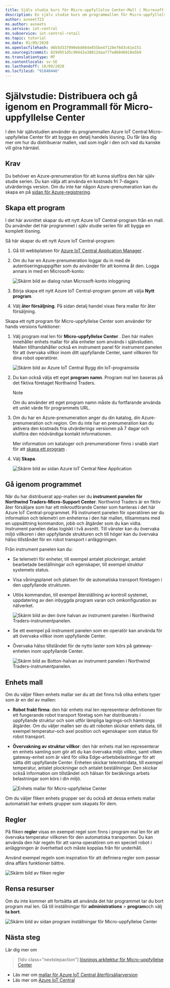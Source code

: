 ```yaml
---
title: Själv studie kurs för Micro-uppfyllelse Center-Mall | Microsoft Docs
description: En själv studie kurs om programmallen för Micro-uppfyllelse Center för Azure IoT Central
author: avneet723
ms.author: avneets
ms.service: iot-central
ms.subservice: iot-central-retail
ms.topic: tutorial
ms.date: 01/09/2020
ms.openlocfilehash: d6b5d337090ebd664e855be47128e76d3c61e151
ms.sourcegitcommit: 829d951d5c90442a38012daaf77e86046018e5b9
ms.translationtype: MT
ms.contentlocale: sv-SE
ms.lasthandoff: 10/09/2020
ms.locfileid: "91840446"
---
```

# <a name="tutorial-deploy-and-walk-through-a-micro-fulfillment-center-application-template"></a>Självstudie: Distribuera och gå igenom en Programmall för Micro-uppfyllelse Center

I den här självstudien använder du programmallen Azure IoT Central Micro-uppfyllelse Center för att bygga en detalj handels lösning. Du får lära dig mer om hur du distribuerar mallen, vad som ingår i den och vad du kanske vill göra härnäst.

## <a name="prerequisites"></a>Krav
Du behöver en Azure-prenumeration för att kunna slutföra den här själv studie serien. Du kan välja att använda en kostnads fri 7-dagars utvärderings version. Om du inte har någon Azure-prenumeration kan du skapa en på [sidan för Azure-registrering](https://aka.ms/createazuresubscription).

## <a name="create-an-application"></a>Skapa ett program 
I det här avsnittet skapar du ett nytt Azure IoT Central-program från en mall. Du använder det här programmet i själv studie serien för att bygga en komplett lösning.

Så här skapar du ett nytt Azure IoT Central-program:

1. Gå till webbplatsen för [Azure IoT Central Application Manager](https://aka.ms/iotcentral) .
1. Om du har en Azure-prenumeration loggar du in med de autentiseringsuppgifter som du använder för att komma åt den. Logga annars in med en Microsoft-konto:

   ![Skärm bild av dialog rutan Microsoft-konto inloggning](./media/tutorial-in-store-analytics-create-app/sign-in.png)

1. Börja skapa ett nytt Azure IoT Central-program genom att välja **Nytt program**.

1. Välj **åter försäljning**.  På sidan detalj handel visas flera mallar för åter försäljning.

Skapa ett nytt program för Micro-uppfyllelse Center som använder för hands versions funktioner:  
1. Välj program mal len för **Micro-uppfyllelse Center** . Den här mallen innehåller enhets mallar för alla enheter som används i självstudien. Mallen tillhandahåller också en instrument panel för instrument panelen för att övervaka villkor inom ditt uppfyllande Center, samt villkoren för dina robot operatörer. 

    ![Skärm bild av Azure IoT Central Bygg din IoT-programsida](./media/tutorial-micro-fulfillment-center-app/iotc-retail-homepage-mfc.png)
    
1. Du kan också välja ett eget **program namn**. Program mal len baseras på det fiktiva företaget Northwind Traders. 

    >[!NOTE]
    >Om du använder ett eget program namn måste du fortfarande använda ett unikt värde för programmets URL.

1. Om du har en Azure-prenumeration anger du din katalog, din Azure-prenumeration och region. Om du inte har en prenumeration kan du aktivera den kostnads fria utvärderings versionen på 7 dagar och slutföra den nödvändiga kontakt informationen.  

    Mer information om kataloger och prenumerationer finns i snabb start för att [skapa ett program](../preview/quick-deploy-iot-central.md) .

1. Välj **Skapa**.

    ![Skärm bild av sidan Azure IoT Central New Application](./media/tutorial-micro-fulfillment-center-app/iotc-retail-create-app-mfc.png)

## <a name="walk-through-the-application"></a>Gå igenom programmet 

När du har distribuerat app-mallen ser du **instrument panelen för Northwind Traders-Micro-Support Center**. Northwind Traders är en fiktiv åter försäljare som har ett mikroutförande Center som hanteras i det här Azure IoT Central-programmet. På instrument panelen för operatören ser du information och telemetri om enheterna i den här mallen, tillsammans med en uppsättning kommandon, jobb och åtgärder som du kan vidta. Instrument panelen delas logiskt i två avsnitt. Till vänster kan du övervaka miljö villkoren i den uppfyllande strukturen och till höger kan du övervaka hälso tillståndet för en robot transport i anläggningen.  

Från instrument panelen kan du:
   * Se telemetri för enheter, till exempel antalet plockningar, antalet bearbetade beställningar och egenskaper, till exempel struktur systemets status.  
   * Visa våningsplanet och platsen för de automatiska transport företagen i den uppfyllande strukturen.
   * Utlös kommandon, till exempel återställning av kontroll systemet, uppdatering av den inbyggda program varan och omkonfiguration av nätverket.

     ![Skärm bild av den övre halvan av instrument panelen i Northwind Traders-instrumentpanelen.](./media/tutorial-micro-fulfillment-center-app/mfc-dashboard1.png)
   * Se ett exempel på instrument panelen som en operatör kan använda för att övervaka villkor inom uppfyllande Center. 
   * Övervaka hälso tillståndet för de nytto laster som körs på gateway-enheten inom uppfyllande Center.    

     ![Skärm bild av Botton-halvan av instrument panelen i Northwind Traders-instrumentpanelen.](./media/tutorial-micro-fulfillment-center-app/mfc-dashboard2.png)

## <a name="device-template"></a>Enhets mall
Om du väljer fliken enhets mallar ser du att det finns två olika enhets typer som är en del av mallen: 
   * **Robot frakt firma**: den här enhets mal len representerar definitionen för ett fungerande robot transport företag som har distribuerats i uppfyllande struktur och som utför lämpliga lagrings-och hämtnings åtgärder. Om du väljer mallen ser du att roboten skickar enhets data, till exempel temperatur-och axel position och egenskaper som status för robot transport. 
   * **Övervakning av struktur villkor**: den här enhets mal len representerar en enhets samling som gör att du kan övervaka miljö villkor, samt vilken gateway-enhet som är värd för olika Edge-arbetsbelastningar för att sätta ditt uppfyllande Center. Enheten skickar telemetridata, till exempel temperatur, antalet plockningar och antalet beställningar. Den skickar också information om tillståndet och hälsan för beräknings arbets belastningar som körs i din miljö. 

     ![Enhets mallar för Micro-uppfyllelse Center](./media/tutorial-micro-fulfillment-center-app/device-templates.png)

Om du väljer fliken enhets grupper ser du också att dessa enhets mallar automatiskt har enhets grupper som skapats för dem.

## <a name="rules"></a>Regler
På fliken **regler** visas en exempel regel som finns i program mal len för att övervaka temperatur villkoren för den automatiska transporten. Du kan använda den här regeln för att varna operatören om en speciell robot i anläggningen är överhettad och måste kopplas från för underhåll. 

Använd exempel regeln som inspiration för att definiera regler som passar dina affärs funktioner bättre.

![Skärm bild av fliken regler](./media/tutorial-micro-fulfillment-center-app/rules.png)

## <a name="clean-up-resources"></a>Rensa resurser

Om du inte kommer att fortsätta att använda det här programmet tar du bort program mal len. Gå till inställningar för **administrations**  >  **program**och välj **ta bort**.

![Skärm bild av sidan program inställningar för Micro-uppfyllelse Center](./media/tutorial-micro-fulfillment-center-app/delete.png)

## <a name="next-steps"></a>Nästa steg

Lär dig mer om
> [!div class="nextstepaction"]
> [lösnings arkitektur för Micro-uppfyllelse Center](./architecture-micro-fulfillment-center.md)
* Läs mer om [mallar för Azure IoT Central återförsäljarversion](./overview-iot-central-retail.md)
* Läs mer om [Azure IoT Central](../preview/overview-iot-central.md)

